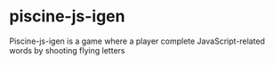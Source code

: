 # piscine-js-igen
Piscine-js-igen is a game where a player complete JavaScript-related words by shooting flying letters
